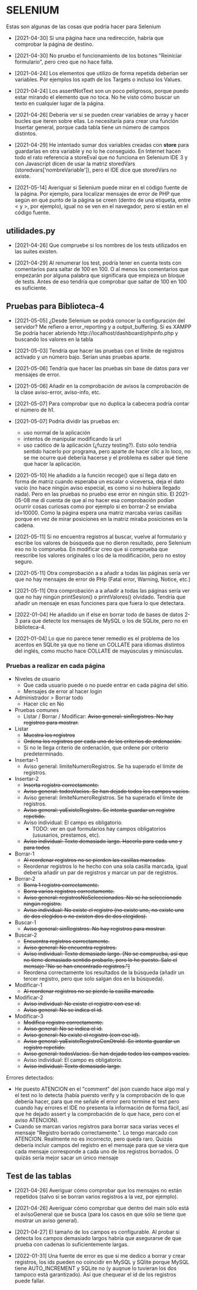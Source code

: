 # SELENIUM

Estas son algunas de las cosas que podría hacer para Selenium

* [2021-04-30] Si una página hace una redirección, habría que comprobar la página de destino.

* [2021-04-30] No pruebo el funcionamiento de los botones "Reiniciar formulario", pero creo que no hace falta.

* [2021-04-24] Los elementos que utilizo de forma repetida deberían ser variables. Por ejemplos los xpath de los Targets o incluso los Values.

* [2021-04-24] Los assertNotText son un poco peligrosos, porque puedo estar mirando el elemento que no toca. No he visto cómo buscar un texto en cualquier lugar de la página.

* [2021-04-26] Debería ver si se pueden crear variables de array y hacer bucles que iteren sobre ellas. Lo necesitaría para crear una función Insertar general, porque cada tabla tiene un número de campos distintos.

* [2021-04-29] He intentado sumar dos variables creadas con **store** para guardarlas en otra variable y no lo he conseguido. En Internet hacen todo el rato referencia a storeEval que no funciona en Selenium IDE 3 y con Javascript dicen de usar la matriz storedVars (storedvars['nombreVariable']), pero el IDE dice que storedVars no existe.

* [2021-05-14] Averiguar si Selenium puede mirar en el código fuente de la página. Por ejemplo, para localizar mensajes de error de PHP que según en qué punto de la página se creen (dentro de una etiqueta, entre < y >, por ejemplo), igual no se ven en el navegador, pero sí están en el código fuente.

## utilidades.py

* [2021-04-26] Que compruebe si los nombres de los tests utilizados en las suites existen.

* [2021-04-29] Al renumerar los test, podría tener en cuenta tests con comentarios para saltar de 100 en 100. O al menos los comentarios que empezarán por alguna palabra que significara que empieza un bloque de tests. Antes de eso tendría que comprobar que saltar de 100 en 100 es suficiente.


## Pruebas para Biblioteca-4

* [2021-05-05] ¿Desde Selenium se podrá conocer la configuración del servidor? Me refiero a error_reporting y a output_buffering. Si es XAMPP Se podría hacer abriendo http://localhost/dashboard/phpinfo.php y buscando los valores en la tabla

* [2021-05-03] Tendría que hacer las pruebas con el límite de registros activado y un número bajo. Serían unas pruebas aparte.

* [2021-05-06] Tendría que hacer las pruebas sin base de datos para ver mensajes de error.

* [2021-05-06] Añadir en la comprobación de avisos la comprobación de la clase aviso-error, aviso-info, etc.

* [2021-05-07] Para comprobar que no duplica la cabecera podría contar el número de h1.

* [2021-05-07] Podría dividir las pruebas en:
  - uso normal de la aplicación
  - intentos de manipular modificando la url
  - uso caótico de la aplicación (¿fuzzy testing?). Esto sólo tendría sentido hacerlo por programa, pero aparte de hacer clic a lo loco, no se me ocurre qué debería hacerse y el problema es saber qué tiene que hacer la aplicación.

* [2021-05-10] He añadido a la función recoge() que si llega dato en forma de matriz cuando esperaba un escalar o viceversa, deja el dato vacío (no hace ningún aviso especial, es como si no hubiera llegado nada). Pero en las pruebas no pruebo ese error en ningún sitio. El 2021-05-08 me di cuenta de que al no hacer esa comprobación podían ocurrir cosas curiosas como por ejemplo si en borrar-2 se enviaba id=10000. Como la página espera una matriz marcaba varias casillas porque en vez de mirar posiciones en la matriz miraba posiciones en la cadena.

* [2021-05-11] Si no encuentra registros al buscar, vuelve al formulario y escribe los valores de búsqueda que no dieron resultado, pero Selenium eso no lo comprueba. En modificar creo que si comprueba que reescribe los valores originales o los de la modificación, pero no estoy seguro.

* [2021-05-11] Otra comprobación a a añadir a todas las páginas sería ver que no hay mensajes de error de PHp (Fatal error, Warning, Notice, etc.)

* [2021-05-11] Otra comprobación a a añadir a todas las páginas sería ver que no hay ningún printSesion() o printValores() olvidado. Tendría que añadir un mensaje en esas funciones para que fuera lo que detectara.

* [2022-01-04] He añadido un if else en borrar todo de bases de datos 2-3 para que detecte los mensajes de MySQL o los de SQLite, pero no en biblioteca-4.

* [2021-01-04] Lo que no parece tener remedio es el problema de los acentos en SQLite ya que no tiene un COLLATE para idiomas distintos del inglés, como mucho hace COLLATE de mayúsculas y minúsculas.


### Pruebas a realizar en cada página

- Niveles de usuario
  - Que cada usuario puede o no puede entrar en cada página del sitio.
  - Mensajes de error al hacer login
- Administrador > Borrar todo
  - Hacer clic en No
- Pruebas comunes
  - Listar / Borrar / Modificar: <s>Aviso general: sinRegistros. No hay registros para mostrar.</s>
- Listar
  - <s>Muestra los registros</s>
  - <s>Ordena los registros por cada uno de los criterios de ordenación.</s>
  - Si no le llega criterio de ordenación, que ordene por criterio predeterminado.
- Insertar-1
  - Aviso general: limiteNumeroRegistros. Se ha superado el límite de registros.
- Insertar-2
  - <s>Inserta registro correctamente.</s>
  - <s>Aviso general: todosVacios. Se han dejado todos los campos vacíos.</s>
  - Aviso general: limiteNumeroRegistros. Se ha superado el límite de registros.
  - <s>Aviso general: yaExisteRegistro. Se intenta guardar un registro repetido.</s>
  - Aviso individual: El campo es obligatorio.
    - TODO: ver en qué formularios hay campos obligatorios (ususarios, prestamos, etc).
  - <s>Aviso individual: Texto demasiado largo. Hacerlo para cada uno y para todos</s>
- Borrar-1
  - <s>Al reordenar registros no se pierden las casillas marcadas.</s>
  - Reordenar registros lo he hecho con una sola casilla marcada, igual debería añadir un par de registros y marcar un par de registros.
- Borrar-2
  - <s>Borra 1 registro correctamente.</s>
  - <s>Borra varios registros correctamente.</s>
  - <s>Aviso general: registrosNoSeleccionados. No se ha seleccionado ningún registro.</s>
  - <s>Aviso individual: No existe el registro (no existe uno, no existe uno de dos elegidos o no existen dos de dos elegidos).</s>
- Buscar-1
  - <s>Aviso general: sinRegistros. No hay registros para mostrar.</s>
- Buscar-2
  - <s>Encuentra registros correctamente.</s>
  - <s>Aviso general: No encuentra registros.</s>
  - <s>Aviso individual: Texto demasiado largo. [No se comprueba, así que no tiene demasiado sentido probarlo, pero lo he puesto. Sale el mensaje "No se han encontrado registros."]</s>
  - Reordena correctamente los resultados de la búsqueda (añadir un tercer registro, pero que solo salgan dos en la búsqueda).
- Modificar-1
  - <s>Al reordenar registros no se pierde la casilla marcada.</s>
- Modificar-2
  - <s>Aviso individual: No existe el registro con ese id.</s>
  - <s>Aviso general: No se indica el id.</s>
- Modificar-3
  - <s>Modifica registro correctamente.</s>
  - <s>Aviso general: No se indica el id.</s>
  - <s>Aviso general: No existe el registro (con ese id).</s>
  - <s>Aviso general: yaExisteRegistroConOtroId. Se intenta guardar un registro repetido.</s>
  - <s>Aviso general: todosVacios. Se han dejado todos los campos vacíos.</s>
  - Aviso individual: El campo es obligatorio.
  - <s>Aviso individual: Texto demasiado largo.</s>

Errores detectados:
  - He puesto ATENCION en el "comment" del json cuando hace algo mal y el test no lo detecta (había puersto verify y la comprobación de lo que debería hacer, para que me señale el error pero termine el test pero cuando hay errores el IDE no presenta la información de forma fácil, así que he dejado assert y la comprobación de lo que hace, pero con el aviso ATENCION).
  - Cuando se marcan varios registros para borrar saca varias veces el mensaje "Registro borrado correctamente.". Lo tengo marcado con ATENCION. Realmente no es incorrecto, pero queda raro. Quizás debería incluir campos del registro en el mensaje para que se viera que cada mensaje corresponde a cada uno de los registros borrados. O quizás sería mejor sacar un único mensaje


## Test de las tablas

* [2021-04-26] Averiguar cómo comprobar que los mensajes no están repetidos (salvo si se borran varios registros a la vez, por ejemplo).

* [2021-04-26] Averiguar cómo comprobar que dentro del main sólo está el avisoGeneral que se busca (para los casos en que sólo se tiene que mostrar un aviso general).

* [2021-04-27] El tamaño de los campos es configurable. Al probar si detecta los campos demasiado largos habría que asegurarse de que prueba con cadenas lo suficientemente largas.

* [2022-01-31] Una fuente de error es que si me dedico a borrar y crear registros, los ids pueden no coincidir en MySQL y SQlite porque MySQL tiene AUTO_INCREMENT y SQLite no (y auqnue lo tuvieran los dos tampoco está garantizado). Así que chequear el id de los registros puede fallar.
